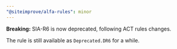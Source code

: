 ```yaml
---
"@siteimprove/alfa-rules": minor
---
```


**Breaking:** SIA-R6 is now deprecated, following ACT rules changes.

The rule is still available as `Deprecated.DR6` for a while.
